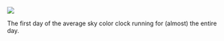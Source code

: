 ![](https://db-feed.s3.amazonaws.com/legacy/Screen_Shot_2018_02_18_at_10_48_04_PM-1519012162855.png)

The first day of the average sky color clock running for (almost) the entire day.

